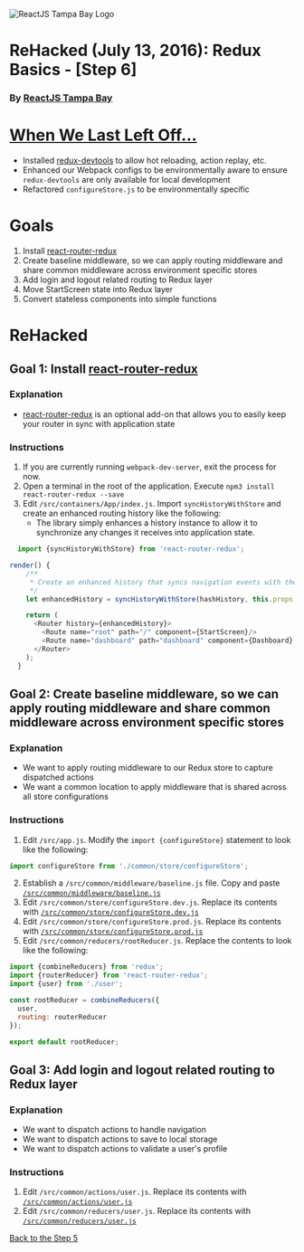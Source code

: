 ![ReactJS Tampa Bay Logo](https://avatars2.githubusercontent.com/u/18738421?v=3&s=200)

# ReHacked (July 13, 2016): Redux Basics - [Step 6]
### By [ReactJS Tampa Bay](http://www.meetup.com/ReactJS-Tampa-Bay/)

# [When We Last Left Off...](https://github.com/reactjstampabay/rehacked-redux-basics/compare/step-4...step-5)

* Installed [redux-devtools](https://github.com/gaearon/redux-devtools) to allow hot reloading, action replay, etc.
* Enhanced our Webpack configs to be environmentally aware to ensure `redux-devtools` are only available for local development
* Refactored `configureStore.js` to be environmentally specific

# Goals

1. Install [react-router-redux](https://github.com/reactjs/react-router-redux) 
2. Create baseline middleware, so we can apply routing middleware and share common middleware across environment specific stores
3. Add login and logout related routing to Redux layer
4. Move StartScreen state into Redux layer
5. Convert stateless components into simple functions

# ReHacked

## Goal 1: Install [react-router-redux](https://github.com/reactjs/react-router-redux) 

### Explanation

* [react-router-redux](https://github.com/reactjs/react-router-redux) is an optional add-on that allows you to easily keep your router in sync with application state

### Instructions

1. If you are currently running `webpack-dev-server`, exit the process for now.
2. Open a terminal in the root of the application. Execute `npm3 install react-router-redux --save`
3. Edit `/src/containers/App/index.js`.  Import `syncHistoryWithStore` and create an enhanced routing history like the following:
    * The library simply enhances a history instance to allow it to synchronize any changes it receives into application state. 
    
  ```javascript
    import {syncHistoryWithStore} from 'react-router-redux';
  ```
  
  ```javascript
  render() {
      /**
       * Create an enhanced history that syncs navigation events with the store
       */
      let enhancedHistory = syncHistoryWithStore(hashHistory, this.props.store);
  
      return (
        <Router history={enhancedHistory}>
          <Route name="root" path="/" component={StartScreen}/>
          <Route name="dashboard" path="dashboard" component={Dashboard} onEnter={this.verifyAuth}/>
        </Router>
      );
    }
  ```

## Goal 2: Create baseline middleware, so we can apply routing middleware and share common middleware across environment specific stores

### Explanation
* We want to apply routing middleware to our Redux store to capture dispatched actions
* We want a common location to apply middleware that is shared across all store configurations

### Instructions

1. Edit `/src/app.js`. Modify the `import {configureStore}` statement to look like the following:
 ```javascript
 import configureStore from './common/store/configureStore';
 ```
2. Establish a `/src/common/middleware/baseline.js` file.  Copy and paste [`/src/common/middleware/baseline.js`](https://raw.githubusercontent.com/reactjstampabay/rehacked-redux-basics/step-6/src/common/middleware/baseline.js)
3. Edit `/src/common/store/configureStore.dev.js`.  Replace its contents with [`/src/common/store/configureStore.dev.js`](https://raw.githubusercontent.com/reactjstampabay/rehacked-redux-basics/step-6/src/common/store/configureStore.dev.js)
4. Edit `/src/common/store/configureStore.prod.js`.  Replace its contents with [`/src/common/store/configureStore.prod.js`](https://raw.githubusercontent.com/reactjstampabay/rehacked-redux-basics/step-6/src/common/store/configureStore.prod.js)
5. Edit `/src/common/reducers/rootReducer.js`.  Replace the contents to look like the following:

  ```javascript
  import {combineReducers} from 'redux';
  import {routerReducer} from 'react-router-redux';
  import {user} from './user';
  
  const rootReducer = combineReducers({
    user,
    routing: routerReducer
  });
  
  export default rootReducer;
  ```
## Goal 3: Add login and logout related routing to Redux layer

### Explanation
* We want to dispatch actions to handle navigation
* We want to dispatch actions to save to local storage
* We want to dispatch actions to validate a user's profile

### Instructions

1. Edit `/src/common/actions/user.js`.  Replace its contents with [`/src/common/actions/user.js`](https://raw.githubusercontent.com/reactjstampabay/rehacked-redux-basics/14cbb8f4870dd38f8adaf4c8c6662bc372826ccf/src/common/actions/user.js)
2. Edit `/src/common/reducers/user.js`. Replace its contents with [`/src/common/reducers/user.js`](https://github.com/reactjstampabay/rehacked-redux-basics/blob/14cbb8f4870dd38f8adaf4c8c6662bc372826ccf/src/common/reducers/user.js)

[Back to the Step 5](https://github.com/reactjstampabay/rehacked-redux-basics/tree/step-5)
